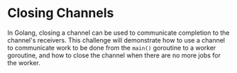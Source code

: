 # Closing Channels

In Golang, closing a channel can be used to communicate completion to the channel's receivers. This challenge will demonstrate how to use a channel to communicate work to be done from the `main()` goroutine to a worker goroutine, and how to close the channel when there are no more jobs for the worker.
